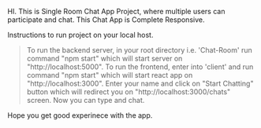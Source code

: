 HI. This is Single Room Chat App Project, where multiple users can participate and chat. This Chat App is Complete Responsive.

Instructions to run project on your local host.
> To run the backend server, in your root directory i.e. 'Chat-Room' run command "npm start" which will start server on "http://localhost:5000".
> To run the frontend, enter into 'client' and run command "npm start" which will start react app on "http://localhost:3000". Enter your name and click on "Start Chatting" button which will redirect you on
   "http://localhost:3000/chats" screen. Now you can type and chat.


Hope you get good experinece with the app. 
